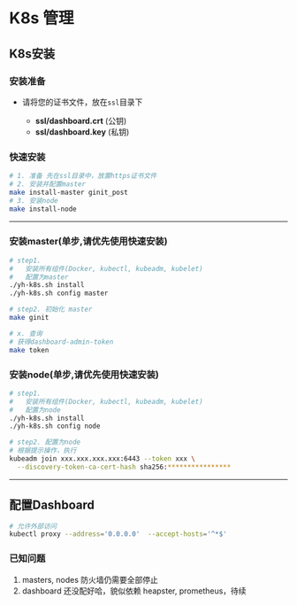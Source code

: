 # K8s 管理

## K8s安装


### 安装准备

- 请将您的证书文件，放在`ssl`目录下

  - **ssl/dashboard.crt** (公钥)
  - **ssl/dashboard.key** (私钥)

### 快速安装
```bash
# 1. 准备 先在ssl目录中，放置https证书文件
# 2. 安装并配置master
make install-master ginit_post
# 3. 安装node
make install-node
```

----
### 安装master(单步,请优先使用快速安装)
```bash
# step1. 
#   安装所有组件(Docker, kubectl, kubeadm, kubelet)
#   配置为master
./yh-k8s.sh install
./yh-k8s.sh config master

# step2. 初始化 master
make ginit

# x. 查询
# 获得dashboard-admin-token
make token

```

### 安装node(单步,请优先使用快速安装)
```bash
# step1. 
#   安装所有组件(Docker, kubectl, kubeadm, kubelet)
#   配置为node
./yh-k8s.sh install
./yh-k8s.sh config node

# step2. 配置为node
# 根据提示操作，执行
kubeadm join xxx.xxx.xxx.xxx:6443 --token xxx \
  --discovery-token-ca-cert-hash sha256:****************

```


---
## 配置Dashboard

```bash
# 允许外部访问
kubectl proxy --address='0.0.0.0'  --accept-hosts='^*$'
```


### 已知问题
1. masters, nodes 防火墙仍需要全部停止
2. dashboard 还没配好哈，貌似依赖 heapster, prometheus，待续
